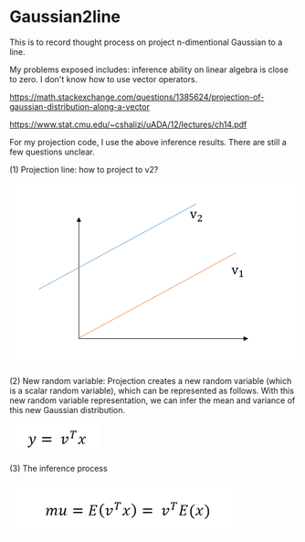 # Gaussian2line

This is to record thought process on project n-dimentional Gaussian to a line.

My problems exposed includes: inference ability on linear algebra is close to zero. I don't know how to use vector operators. 

https://math.stackexchange.com/questions/1385624/projection-of-gaussian-distribution-along-a-vector

https://www.stat.cmu.edu/~cshalizi/uADA/12/lectures/ch14.pdf

For my projection code, I use the above inference results. There are still a few questions unclear. 

(1) Projection line:  how to project to v2?

![referenceline](https://github.com/arielBWong/Gaussian2line/blob/main/images/referencelines.png)

(2) New random variable:  Projection creates a new random variable (which is a scalar random variable), which can be represented as follows. 
With this new random variable representation, we can infer the mean and variance of this new Gaussian distribution.

![reference line presentation](https://github.com/arielBWong/Gaussian2line/blob/main/images/linereps.png)

(3)  The inference process 

![mu inference](https://github.com/arielBWong/Gaussian2line/blob/main/images/mu.png)


